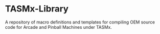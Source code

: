 # TASMx-Library
A repository of macro definitions and templates for compiling OEM source code for Arcade and Pinball Machines under TASMx.
